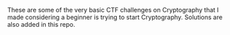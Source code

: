 These are some of the very basic CTF challenges on Cryptography that I made considering a beginner is trying to start Cryptography. 
Solutions are also added in this repo. 

